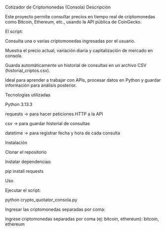 
 Cotizador de Criptomonedas (Consola)
 Descripción

Este proyecto permite consultar precios en tiempo real de criptomonedas como Bitcoin, Ethereum, etc., usando la API pública de CoinGecko.

El script:

Consulta una o varias criptomonedas ingresadas por el usuario.

Muestra el precio actual, variación diaria y capitalización de mercado en consola.

Guarda automáticamente un historial de consultas en un archivo CSV (historial_criptos.csv).

Ideal para aprender a trabajar con APIs, procesar datos en Python y guardar información para análisis posterior.

 Tecnologías utilizadas

Python 3.13.3

requests → para hacer peticiones HTTP a la API

csv → para guardar historial de consultas

datetime → para registrar fecha y hora de cada consulta

 Instalación

Clonar el repositorio

Instalar dependencias:

pip install requests

Uso

Ejecutar el script:

python crypto_quotator_consola.py


Ingresar las criptomonedas separadas por coma:

Ingrese criptomonedas separadas por coma (ej: bitcoin, ethereum): bitcoin, ethereum
